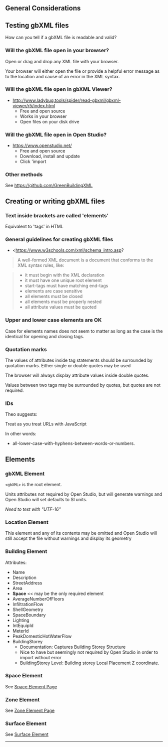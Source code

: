 
## General Considerations

## Testing gbXML files

How can you tell if a gbXML file is readable and valid?

### Will the gbXML file open in your browser?

Open or drag and drop any XML file with your browser.

Your browser will either open the file or provide a helpful error message as to the location and cause of an error in the XML syntax.

### Will the gbXML file open in gbXML Viewer?

* <http://www.ladybug.tools/spider/read-gbxml/gbxml-viewer/r5/index.html>
	* Free and open source
	* Works in your browser
	* Open files on your disk drive


### Will the gbXML file open in Open Studio?

* <https://www.openstudio.net/>
	* Free and open source
	* Download, install and update
	* Click 'import

### Other methods

See <https://github.com/GreenBuildingXML>

## Creating or writing gbXML files

### Text inside brackets are called 'elements'

Equivalent to 'tags' in HTML


### General guidelines for creating gbXML files

* <https://www.w3schools.com/xml/schema_intro.asp?
> A well-formed XML document is a document that conforms to the XML syntax rules, like:

> * it must begin with the XML declaration
> * it must have one unique root element
> * start-tags must have matching end-tags
> * elements are case sensitive
> * all elements must be closed
> * all elements must be properly nested
> * all attribute values must be quoted

### Upper and lower case elements are OK

Case for elements names does not seem to matter as long as the case is the identical for opening and closing tags.


### Quotation marks

The values of attributes inside tag statements should be surrounded by quotation marks. Either single or double quotes may be used

The browser will always display attribute values inside double quotes.

Values between two tags may be surrounded by quotes, but quotes are not required.

### IDs

Theo suggests:

Treat as you treat URLs with JavaScript

In other words:

* all-lower-case-with-hyphens-between-words-or-numbers.


## Elements

### gbXML Element

````<gbXML>```` is the root element.

Units attributes not required by Open Studio, but will generate warnings and Open Studio will set defaults to SI units.

_Need to test with "UTF-16"_


### Location Element

This element and any of its contents may be omitted and Open Studio will still accept the file without warnings and display its geometry


### Building Element

Attributes:

* Name
* Description
* StreetAddress
* Area
* **Space** << may be the only required element
* AverageNumberOfFloors
* InfiltrationFlow
* ShellGeometry
* SpaceBoundary
* Lighting
* IntEquipId
* MeterId
* PeakDomesticHotWaterFlow
* BuildingStorey
	* Documentation: Captures Building Storey Structure
	* Nice to have but seemingly not required by Open Studio in order to import without error
	* BuildingStorey Level: Building storey Local Placement Z coordinate.


### Space Element

See [Space Element Page]( #space.md )


### Zone Element

See [Zone Element Page]( #zone.md )

### Surface Element

See [Surface Element]( #surface.md )


***

